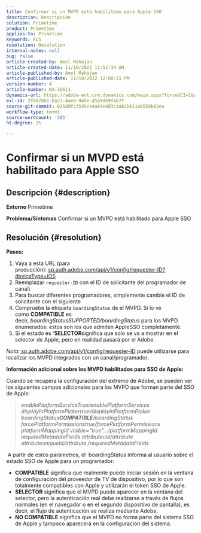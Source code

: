 ```yaml
---
title: Confirmar si un MVPD está habilitado para Apple SSO
description: Descripción
solution: Primetime
product: Primetime
applies-to: Primetime
keywords: KCS
resolution: Resolution
internal-notes: null
bug: false
article-created-by: Amol Mahajan
article-created-date: 11/10/2022 11:52:34 AM
article-published-by: Amol Mahajan
article-published-date: 11/10/2022 12:00:31 PM
version-number: 4
article-number: KA-16611
dynamics-url: https://adobe-ent.crm.dynamics.com/main.aspx?forceUCI=1&pagetype=entityrecord&etn=knowledgearticle&id=bf3d7b27-ee60-ed11-9561-6045bd006268
exl-id: 2fb07db1-ba23-4ae0-948e-45a9de9f4b7f
source-git-commit: 025ddfc3595ce4a64e4d3caab2b611a6558b82ea
workflow-type: tm+mt
source-wordcount: '305'
ht-degree: 2%

---
```


# Confirmar si un MVPD está habilitado para Apple SSO

## Descripción {#description}

<b>Entorno</b>
Primetime


<b>Problema/Síntomas</b>
Confirmar si un MVPD está habilitado para Apple SSO


## Resolución {#resolution}

<b>Pasos:</b>
1. Vaya a esta URL (para producción): [sp.auth.adobe.com/api/v1/config/requester-ID?deviceType=iOS](http://sp.auth.adobe.com/api/v1/config/ABC?deviceType=iOS)
2. Reemplazar `requester-ID` con el ID de solicitante del programador de canal\
3. Para buscar diferentes programadores, simplemente cambie el ID de solicitante con el siguiente
4. Compruebe la etiqueta `boardingStatus` de<b> </b>el MVPD. Si lo ve como <b>COMPATIBLE</b> es decir, *boardingStatusSUPPORTED/boardingStatus* para los MVPD enumerados: estos son los que admiten AppleSSO completamente.
5. Si el estado es &#39;<b>SELECTOR</b>significa que solo se va a mostrar en el selector de Apple, pero en realidad pasará por el Adobe.


*Nota:*[ sp.auth.adobe.com/api/v1/config/requester-ID](http://sp.auth.adobe.com/api/v1/config/ABC?deviceType=iOS) puede utilizarse para localizar los MVPD integrados con un canal/programador.

<b>Información adicional sobre los MVPD habilitados para SSO de Apple:</b>

Cuando se recupera la configuración del extremo de Adobe, se pueden ver los siguientes campos adicionales para los MVPD que forman parte del SSO de Apple:


> *enablePlatformServiceTrue/enablePlatformServices
> displayInPlatformPickertrue/displayInPlatformPicker
> boardingStatus<b>COMPATIBLE</b>/boardingStatus
> forcePlatformPermissionstrue/forcePlatformPermissions
> platformMappingId visible=&quot;true&quot;.../platformMappingId
> requiredMetadataFields
> attributeuid/attribute
> attributeuniqueId/attribute
> /requiredMetadataFields*


&#x200B; A partir de estos parámetros, el &#x200B; boardingStatus informa al usuario sobre el estado SSO de Apple para un programador:

- <b>COMPATIBLE</b>&#x200B; significa que realmente puede iniciar sesión en la ventana de configuración del proveedor de TV de dispositivo, por lo que son totalmente compatibles con Apple y utilizarán el token SSO de Apple.
- <b>SELECTOR</b>&#x200B; significa que el MVPD puede aparecer en la ventana del selector, pero la autenticación real debe realizarse a través de flujos normales (en el navegador o en el segundo dispositivo de pantalla), es decir, el flujo de autenticación se realiza mediante Adobe.
- <b>NO COMPATIBLE</b>&#x200B; significa que el MVPD no forma parte del sistema SSO de Apple y tampoco aparecerá en la configuración del sistema.
